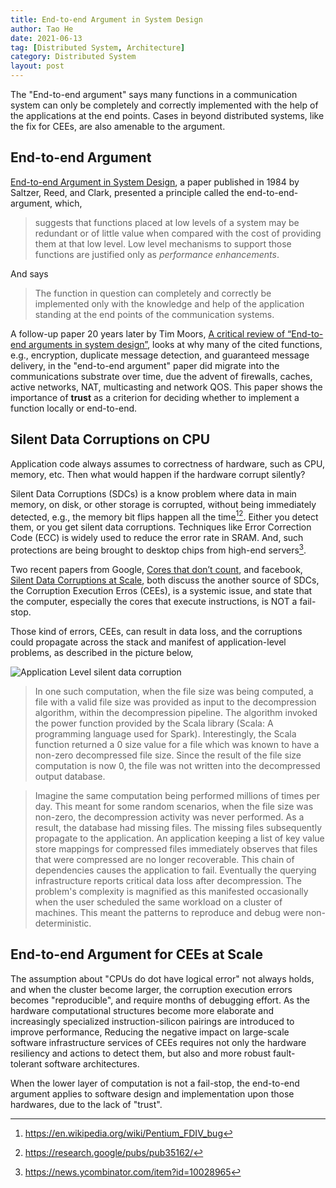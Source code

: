 ```yaml
---
title: End-to-end Argument in System Design
author: Tao He
date: 2021-06-13
tag: [Distributed System, Architecture]
category: Distributed System
layout: post
---
```


The "End-to-end argument" says many functions in a communication system can only be
completely and correctly implemented with the help of the applications at the end points.
Cases in beyond distributed systems, like the fix for CEEs, are also amenable to the argument.

<!--more-->

End-to-end Argument
-------------------

[End-to-end Argument in System Design][1], a paper published in 1984 by Saltzer, Reed, and
Clark, presented a principle called the end-to-end-argument, which,

> suggests that functions placed at low levels of a system may be redundant or of little
> value when compared with the cost of providing them at that low level. Low level mechanisms
> to support those functions are justified only as _performance enhancements_.

And says

> The function in question can completely and correctly be implemented only with the knowledge
> and help of the application standing at the end points of the communication systems.

A follow-up paper 20 years later by Tim Moors, [A critical review of “End-to-end arguments in system design”][2],
looks at why many of the cited functions, e.g., encryption, duplicate message detection,
and guaranteed message delivery, in the "end-to-end argument" paper did migrate into the
communications substrate over time, due the advent of firewalls, caches, active networks,
NAT, multicasting and network QOS. This paper shows the importance of **trust** as a
criterion for deciding whether to implement a function locally or end-to-end.

Silent Data Corruptions on CPU
------------------------------

Application code always assumes to correctness of hardware, such as CPU, memory, etc.
Then what would happen if the hardware corrupt silently?

Silent Data Corruptions (SDCs) is a know problem where data in main memory, on disk,
or other storage is corrupted, without being immediately detected, e.g., the memory bit
flips happen all the time[^1][^3]. Either you detect them, or you get silent data corruptions.
Techniques like Error Correction Code (ECC) is widely used to reduce the error rate in
SRAM. And, such protections are being brought to desktop chips from high-end servers[^2].

Two recent papers from Google, [Cores that don’t count][4], and facebook,
[Silent Data Corruptions at Scale][3], both discuss the another source of SDCs, the Corruption
Execution Erros (CEEs), is a systemic issue, and state that the computer, especially
the cores that execute instructions, is NOT a fail-stop.

Those kind of errors, CEEs, can result in data loss, and the corruptions could propagate
across the stack and manifest of application-level problems, as described in the picture
below,

![Application Level silent data corruption]({{site.url}}/resource/end_to_end_argument/sdcs_spark.png)

> In one such computation, when the file size was being computed, a file with a valid file
> size was provided as input to the decompression algorithm, within the decompression pipeline.
> The algorithm invoked the power function provided by the Scala library (Scala: A programming
> language used for Spark). Interestingly, the Scala function returned a 0 size value for
> a file which was known to have a non-zero decompressed file size. Since the result of the
> file size computation is now 0, the file was not written into the decompressed output
> database.

> Imagine the same computation being performed millions of times per day. This meant for
> some random scenarios, when the file size was non-zero, the decompression activity was
> never performed. As a result, the database had missing files. The missing files subsequently
> propagate to the application. An application keeping a list of key value store mappings
> for compressed files immediately observes that files that were compressed are no longer
> recoverable. This chain of dependencies causes the application to fail. Eventually the
> querying infrastructure reports critical data loss after decompression. The problem's
> complexity is magnified as this manifested occasionally when the user scheduled the same
> workload on a cluster of machines. This meant the patterns to reproduce and debug were
> non-deterministic.

End-to-end Argument for CEEs at Scale
-------------------------------------

The assumption about "CPUs do dot have logical error" not always holds, and when the cluster
become larger, the corruption execution errors becomes "reproducible", and require months
of debugging effort. As the hardware computational structures become more elaborate and
increasingly specialized instruction-silicon pairings are introduced to improve performance,
Reducing the negative impact on large-scale software infrastructure services of CEEs
requires not only the hardware resiliency and actions to detect them, but also and more
robust fault-tolerant software architectures.

When the lower layer of computation is not a fail-stop, the end-to-end argument applies
to software design and implementation upon those hardwares, due to the lack of "trust".


[^1]: https://en.wikipedia.org/wiki/Pentium_FDIV_bug
[^2]: https://news.ycombinator.com/item?id=10028965
[^3]: https://research.google/pubs/pub35162/

[1]: http://web.mit.edu/Saltzer/www/publications/endtoend/endtoend.pdf
[2]: https://citeseerx.ist.psu.edu/viewdoc/download?doi=10.1.1.117.3741&rep=rep1&type=pdf
[3]: https://arxiv.org/pdf/2102.11245.pdf
[4]: https://sigops.org/s/conferences/hotos/2021/papers/hotos21-s01-hochschild.pdf
